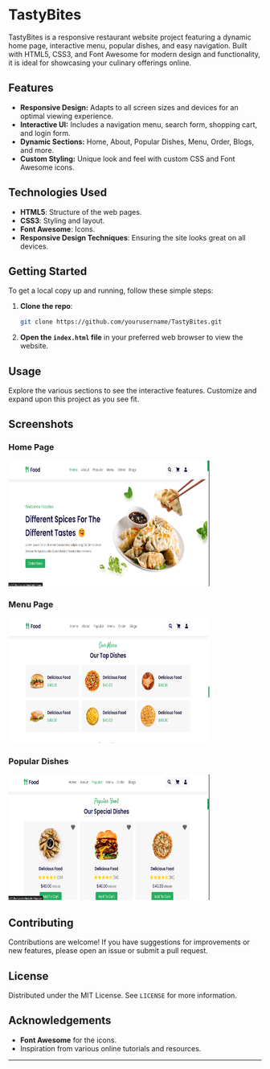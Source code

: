 # TastyBites

TastyBites is a responsive restaurant website project featuring a dynamic home page, interactive menu, popular dishes, and easy navigation. Built with HTML5, CSS3, and Font Awesome for modern design and functionality, it is ideal for showcasing your culinary offerings online.

## Features

- **Responsive Design:** Adapts to all screen sizes and devices for an optimal viewing experience.
- **Interactive UI:** Includes a navigation menu, search form, shopping cart, and login form.
- **Dynamic Sections:** Home, About, Popular Dishes, Menu, Order, Blogs, and more.
- **Custom Styling:** Unique look and feel with custom CSS and Font Awesome icons.

## Technologies Used

- **HTML5**: Structure of the web pages.
- **CSS3**: Styling and layout.
- **Font Awesome**: Icons.
- **Responsive Design Techniques**: Ensuring the site looks great on all devices.

## Getting Started

To get a local copy up and running, follow these simple steps:

1. **Clone the repo**:
   ```bash
   git clone https://github.com/yourusername/TastyBites.git
   ```
2. **Open the `index.html` file** in your preferred web browser to view the website.

## Usage

Explore the various sections to see the interactive features. Customize and expand upon this project as you see fit.

## Screenshots

### Home Page
<img src="Images/Homepage.png" height=250 width=400>

### Menu Page
<img src="Images/Menu.png" height=250 width=400>

### Popular Dishes
<img src="Images/Popular.png" height=250 width=400>

## Contributing

Contributions are welcome! If you have suggestions for improvements or new features, please open an issue or submit a pull request.

## License

Distributed under the MIT License. See `LICENSE` for more information.

## Acknowledgements

- **Font Awesome** for the icons.
- Inspiration from various online tutorials and resources.

---
